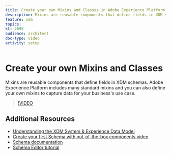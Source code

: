 ```yaml
---
title: Create your own Mixins and Classes in Adobe Experience Platform
description: Mixins are reusable components that define fields in XDM schemas. Adobe Experience Platform includes many standard mixins and you can also define your own mixins to capture data for your business's use case.
feature: xdm
topics:
kt: 2698
audience: architect
doc-type: video
activity: setup
---
```


# Create your own Mixins and Classes

Mixins are reusable components that define fields in XDM schemas. Adobe Experience Platform includes many standard mixins and you can also define your own mixins to capture data for your business's use case.

>[!VIDEO](https://video.tv.adobe.com/v/27013?quality=12&learn=on)

## Additional Resources

* [Understanding the XDM System & Experience Data Model](understanding-the-xdm-system-and-experience-data-model.md)
* [Create your first Schema with out-of-the-box components video](create-your-first-schema-with-out-of-the-box-components.md)
* [Schema documentation](https://www.adobe.io/apis/experienceplatform/home/xdm.html)
* [Schema Editor tutorial](https://www.adobe.com/go/xdm-schema-editor-tutorial-en)
